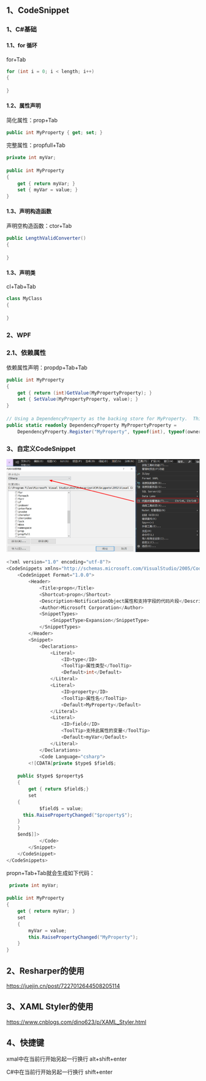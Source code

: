 

## 1、CodeSnippet

### 1、C#基础

#### 1.1、for 循环

for+Tab

```C#
for (int i = 0; i < length; i++)
{

}
```

#### 1.2、属性声明

简化属性：prop+Tab

```C#
public int MyProperty { get; set; }
```

完整属性：propfull+Tab

```C#
private int myVar;

public int MyProperty
{
    get { return myVar; }
    set { myVar = value; }
}
```

#### 1.3、声明构造函数

声明空构造函数：ctor+Tab

```C#
public LengthValidConverter()
{

}
```

#### 1.3、声明类

cl+Tab+Tab

```C#
class MyClass
{

}
```

### 2、WPF

### 2.1、依赖属性

依赖属性声明：propdp+Tab+Tab

```C#
public int MyProperty
{
    get { return (int)GetValue(MyPropertyProperty); }
    set { SetValue(MyPropertyProperty, value); }
}

// Using a DependencyProperty as the backing store for MyProperty.  This enables animation, styling, binding, etc...
public static readonly DependencyProperty MyPropertyProperty =
    DependencyProperty.Register("MyProperty", typeof(int), typeof(ownerclass), new PropertyMetadata(0));

```

### 3、自定义CodeSnippet

![image-20240503225254966](../TyporaImgs/image-20240503225254966.png)





```C#
<?xml version="1.0" encoding="utf-8"?>
<CodeSnippets xmlns="http://schemas.microsoft.com/VisualStudio/2005/CodeSnippet">
	<CodeSnippet Format="1.0.0">
		<Header>
			<Title>propn</Title>
			<Shortcut>propn</Shortcut>
			<Description>NotificationObject属性和支持字段的代码片段</Description>
			<Author>Microsoft Corporation</Author>
			<SnippetTypes>
				<SnippetType>Expansion</SnippetType>
			</SnippetTypes>
		</Header>
		<Snippet>
			<Declarations>
				<Literal>
					<ID>type</ID>
					<ToolTip>属性类型</ToolTip>
					<Default>int</Default>
				</Literal>
				<Literal>
					<ID>property</ID>
					<ToolTip>属性名</ToolTip>
					<Default>MyProperty</Default>
				</Literal>
				<Literal>
					<ID>field</ID>
					<ToolTip>支持此属性的变量</ToolTip>
					<Default>myVar</Default>
				</Literal>
			</Declarations>
			<Code Language="csharp">
        <![CDATA[private $type$ $field$;

	public $type$ $property$
	{
		get { return $field$;}
		set 
    { 
			$field$ = value;
      this.RaisePropertyChanged("$property$");
    }
	}
	$end$]]>
			</Code>
		</Snippet>
	</CodeSnippet>
</CodeSnippets>
```

propn+Tab+Tab就会生成如下代码：

```C#
 private int myVar;

public int MyProperty
{
    get { return myVar; }
    set
    {
        myVar = value;
        this.RaisePropertyChanged("MyProperty");
    }
}
```

## 2、Resharper的使用

https://juejin.cn/post/7227012644508205114

## 3、XAML Styler的使用

https://www.cnblogs.com/dino623/p/XAML_Styler.html

## 4、快捷键

xmal中在当前行开始另起一行换行 alt+shift+enter

C#中在当前行开始另起一行换行 shift+enter
